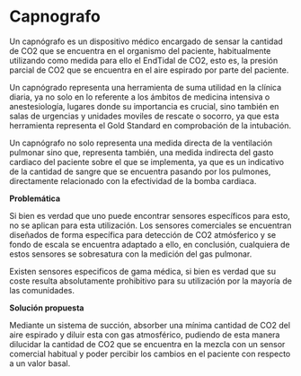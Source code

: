 # Capnografo

Un capnógrafo es un dispositivo médico encargado de sensar la cantidad de CO2 que se encuentra en el organismo del paciente, habitualmente utilizando como medida para ello el EndTidal de CO2, esto es, la presión parcial de CO2 que se encuentra en el aire espirado por parte del paciente.

Un capnógrado representa una herramienta de suma utilidad en la clínica diaria, ya no solo en lo referente a los ámbitos de medicina intensiva o anestesiología, lugares donde su importancia es crucial, sino también en salas de urgencias y unidades moviles de rescate o socorro, ya que esta herramienta representa el Gold Standard en comprobación de la intubación.

Un capnógrafo no solo representa una medida directa de la ventilación pulmonar sino que, representa también, una medida indirecta del gasto cardiaco del paciente sobre el que se implementa, ya que es un indicativo de la cantidad de sangre que se encuentra pasando por los pulmones, directamente relacionado con la efectividad de la bomba cardiaca.

<b>Problemática</b>

Si bien es verdad que uno puede encontrar sensores específicos para esto, no se aplican para esta utilización. Los sensores comerciales se encuentran diseñados de forma específica para detección de CO2 atmósferico y se fondo de escala se encuentra adaptado a ello, en conclusión, cualquiera de estos sensores se sobresatura con la medición del gas pulmonar.

Existen sensores especificos de gama médica, si bien es verdad que su coste resulta absolutamente prohibitivo para su utilización por la mayoría de las comunidades.

<b>Solución propuesta</b>

Mediante un sistema de succión, absorber una mínima cantidad de CO2 del aire espirado y diluir esta con gas atmosférico, pudiendo de esta manera dilucidar la cantidad de CO2 que se encuentra en la mezcla con un sensor comercial habitual y poder percibir los cambios en el paciente con respecto a un valor basal.
